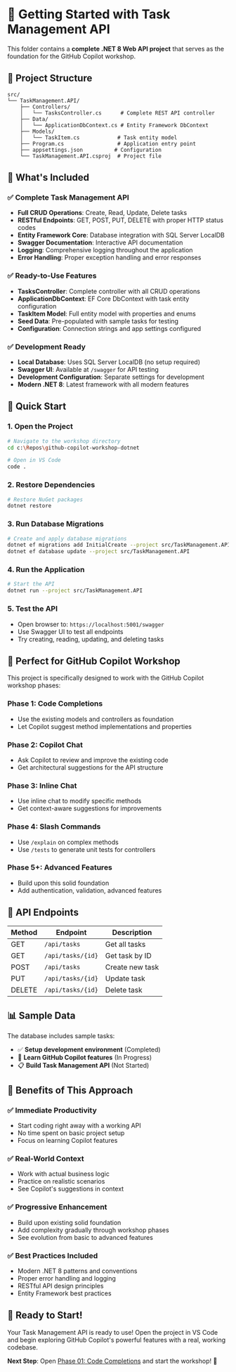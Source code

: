 # 🚀 Getting Started with Task Management API

This folder contains a **complete .NET 8 Web API project** that serves as the foundation for the GitHub Copilot workshop.

## 📁 Project Structure

```
src/
└── TaskManagement.API/
    ├── Controllers/
    │   └── TasksController.cs      # Complete REST API controller
    ├── Data/
    │   └── ApplicationDbContext.cs # Entity Framework DbContext
    ├── Models/
    │   └── TaskItem.cs            # Task entity model
    ├── Program.cs                 # Application entry point
    ├── appsettings.json          # Configuration
    └── TaskManagement.API.csproj  # Project file
```

## 🎯 What's Included

### ✅ **Complete Task Management API**
- **Full CRUD Operations**: Create, Read, Update, Delete tasks
- **RESTful Endpoints**: GET, POST, PUT, DELETE with proper HTTP status codes
- **Entity Framework Core**: Database integration with SQL Server LocalDB
- **Swagger Documentation**: Interactive API documentation
- **Logging**: Comprehensive logging throughout the application
- **Error Handling**: Proper exception handling and error responses

### ✅ **Ready-to-Use Features**
- **TasksController**: Complete controller with all CRUD operations
- **ApplicationDbContext**: EF Core DbContext with task entity configuration
- **TaskItem Model**: Full entity model with properties and enums
- **Seed Data**: Pre-populated with sample tasks for testing
- **Configuration**: Connection strings and app settings configured

### ✅ **Development Ready**
- **Local Database**: Uses SQL Server LocalDB (no setup required)
- **Swagger UI**: Available at `/swagger` for API testing
- **Development Configuration**: Separate settings for development
- **Modern .NET 8**: Latest framework with all modern features

## 🏁 Quick Start

### 1. **Open the Project**
```bash
# Navigate to the workshop directory
cd c:\Repos\github-copilot-workshop-dotnet

# Open in VS Code
code .
```

### 2. **Restore Dependencies**
```bash
# Restore NuGet packages
dotnet restore
```

### 3. **Run Database Migrations**
```bash
# Create and apply database migrations
dotnet ef migrations add InitialCreate --project src/TaskManagement.API
dotnet ef database update --project src/TaskManagement.API
```

### 4. **Run the Application**
```bash
# Start the API
dotnet run --project src/TaskManagement.API
```

### 5. **Test the API**
- Open browser to: `https://localhost:5001/swagger`
- Use Swagger UI to test all endpoints
- Try creating, reading, updating, and deleting tasks

## 🎨 Perfect for GitHub Copilot Workshop

This project is specifically designed to work with the GitHub Copilot workshop phases:

### **Phase 1**: Code Completions
- Use the existing models and controllers as foundation
- Let Copilot suggest method implementations and properties

### **Phase 2**: Copilot Chat  
- Ask Copilot to review and improve the existing code
- Get architectural suggestions for the API structure

### **Phase 3**: Inline Chat
- Use inline chat to modify specific methods
- Get context-aware suggestions for improvements

### **Phase 4**: Slash Commands
- Use `/explain` on complex methods
- Use `/tests` to generate unit tests for controllers

### **Phase 5+**: Advanced Features
- Build upon this solid foundation
- Add authentication, validation, advanced features

## 🔧 API Endpoints

| Method | Endpoint | Description |
|--------|----------|-------------|
| GET | `/api/tasks` | Get all tasks |
| GET | `/api/tasks/{id}` | Get task by ID |
| POST | `/api/tasks` | Create new task |
| PUT | `/api/tasks/{id}` | Update task |
| DELETE | `/api/tasks/{id}` | Delete task |

## 📊 Sample Data

The database includes sample tasks:
- ✅ **Setup development environment** (Completed)
- 🔄 **Learn GitHub Copilot features** (In Progress)  
- 📋 **Build Task Management API** (Not Started)

## 🎯 Benefits of This Approach

### ✅ **Immediate Productivity**
- Start coding right away with a working API
- No time spent on basic project setup
- Focus on learning Copilot features

### ✅ **Real-World Context**
- Work with actual business logic
- Practice on realistic scenarios  
- See Copilot's suggestions in context

### ✅ **Progressive Enhancement**
- Build upon existing solid foundation
- Add complexity gradually through workshop phases
- See evolution from basic to advanced features

### ✅ **Best Practices Included**
- Modern .NET 8 patterns and conventions
- Proper error handling and logging
- RESTful API design principles
- Entity Framework best practices

## 🚀 Ready to Start!

Your Task Management API is ready to use! Open the project in VS Code and begin exploring GitHub Copilot's powerful features with a real, working codebase.

**Next Step**: Open [Phase 01: Code Completions](./phases/phase01-code-completions.md) and start the workshop! 🎉
